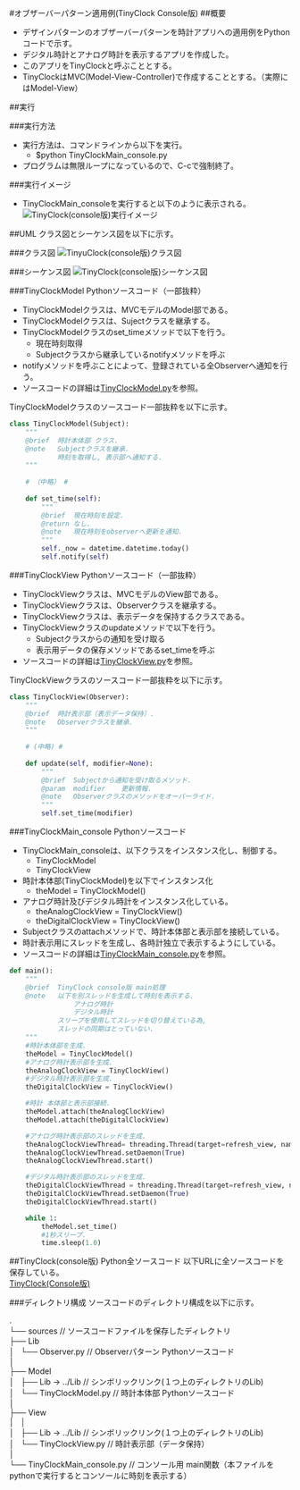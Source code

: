 #オブザーバーパターン適用例(TinyClock Console版)
##概要
* デザインパターンのオブザーバーパターンを時計アプリへの適用例をPythonコードで示す。  
* デジタル時計とアナログ時計を表示するアプリを作成した。  
* このアプリをTinyClockと呼ぶこととする。  
* TinyClockはMVC(Model-View-Controller)で作成することとする。（実際にはModel-View）  

##実行

###実行方法
* 実行方法は、コマンドラインから以下を実行。  
	- $python TinyClockMain_console.py  
* プログラムは無限ループになっているので、C-cで強制終了。  

###実行イメージ
* TinyClockMain_consoleを実行すると以下のように表示される。  
![TinyClock(console版)実行イメージ](https://raw.githubusercontent.com/kantoku009/DesignPattern/master/ObserverPattern/run_image/console.png)

##UML
クラス図とシーケンス図を以下に示す。  

###クラス図
![TinyuClock(console版)クラス図](https://raw.githubusercontent.com/kantoku009/DesignPattern/master/ObserverPattern/UML/img/10_TinyClock_console_%E3%82%AF%E3%83%A9%E3%82%B9%E5%9B%B3.png)

###シーケンス図
![TinyClock(console版)シーケンス図](https://raw.githubusercontent.com/kantoku009/DesignPattern/master/ObserverPattern/UML/img/11_TinyClock_console_%E3%82%B7%E3%83%BC%E3%82%B1%E3%83%B3%E3%82%B9%E5%9B%B3.png)


###TinyClockModel Pythonソースコード（一部抜粋）
* TinyClockModelクラスは、MVCモデルのModel部である。  
* TinyClockModelクラスは、Sujectクラスを継承する。  
* TinyClockModelクラスのset_timeメソッドで以下を行う。  
	- 現在時刻取得  
	- Subjectクラスから継承しているnotifyメソッドを呼ぶ  
* notifyメソッドを呼ぶことによって、登録されている全Observerへ通知を行う。  
* ソースコードの詳細は[TinyClockModel.py](https://github.com/kantoku009/DesignPattern/blob/master/ObserverPattern/sources/Model/TinyClockModel.py)を参照。  

TinyClockModelクラスのソースコード一部抜粋を以下に示す。  

```Python
class TinyClockModel(Subject):
    """
    @brief  時計本体部 クラス.
    @note   Subjectクラスを継承.
            時刻を取得し, 表示部へ通知する.
    """
    
    # （中略） #
    
    def set_time(self):
        """
        @brief  現在時刻を設定.
        @return なし.
        @note   現在時刻をobserverへ更新を通知.
        """
        self._now = datetime.datetime.today()
        self.notify(self) 
```


###TinyClockView Pythonソースコード（一部抜粋）
* TinyClockViewクラスは、MVCモデルのView部である。  
* TinyClockViewクラスは、Observerクラスを継承する。  
* TinyClockViewクラスは、表示データを保持するクラスである。  
* TinyClockViewクラスのupdateメソッドで以下を行う。
	- Subjectクラスからの通知を受け取る  
	- 表示用データの保存メソッドであるset_timeを呼ぶ  
* ソースコードの詳細は[TinyClockView.py](https://github.com/kantoku009/DesignPattern/blob/master/ObserverPattern/sources/View/TinyClockView.py)を参照。  

TinyClockViewクラスのソースコード一部抜粋を以下に示す。  

```Python
class TinyClockView(Observer):
    """
    @brief  時計表示部（表示データ保持）.
    @note   Observerクラスを継承.
    """
    
    # (中略) #
    
    def update(self, modifier=None):
        """
        @brief  Subjectから通知を受け取るメソッド.
        @param  modifier    更新情報.
        @note   Observerクラスのメソッドをオーバーライド.
        """
        self.set_time(modifier)
```


###TinyClockMain_console Pythonソースコード
* TinyClockMain_consoleは、以下クラスをインスタンス化し、制御する。  
	- TinyClockModel  
	- TinyClockView  
* 時計本体部(TinyClockModel)を以下でインスタンス化
	- theModel  = TinyClockModel()  
* アナログ時計及びデジタル時計をインスタンス化している。
	- theAnalogClockView = TinyClockView()  
	- theDigitalClockView = TinyClockView()  
* Subjectクラスのattachメソッドで、時計本体部と表示部を接続している。  
* 時計表示用にスレッドを生成し、各時計独立で表示するようにしている。  
* ソースコードの詳細は[TinyClockMain_console.py](https://github.com/kantoku009/DesignPattern/blob/master/ObserverPattern/sources/TinyClockMain_console.py)を参照。

```Python
def main():
    """
    @brief  TinyClock console版 main処理
    @note   以下を別スレッドを生成して時刻を表示する.
                アナログ時計
                デジタル時計
            スリープを使用してスレッドを切り替えている為, 
            スレッドの同期はとっていない.
    """
    #時計本体部を生成.
    theModel = TinyClockModel()
    #アナログ時計表示部を生成.
    theAnalogClockView = TinyClockView()
    #デジタル時計表示部を生成.
    theDigitalClockView = TinyClockView()

    #時計 本体部と表示部接続.
    theModel.attach(theAnalogClockView)
    theModel.attach(theDigitalClockView)

    #アナログ時計表示部のスレッドを生成.
    theAnalogClockViewThread= threading.Thread(target=refresh_view, name="AnalogClock", args=[theAnalogClockView])
    theAnalogClockViewThread.setDaemon(True)
    theAnalogClockViewThread.start()

    #デジタル時計表示部のスレッドを生成.
    theDigitalClockViewThread = threading.Thread(target=refresh_view, name="DigitalClock", args=[theDigitalClockView])
    theDigitalClockViewThread.setDaemon(True)
    theDigitalClockViewThread.start()

    while 1:
        theModel.set_time()
        #1秒スリープ.
        time.sleep(1.0)
```

##TinyClock(console版) Python全ソースコード
以下URLに全ソースコードを保存している。  
[TinyClock(Console版)](https://github.com/kantoku009/DesignPattern/tree/master/ObserverPattern)

###ディレクトリ構成
ソースコードのディレクトリ構成を以下に示す。  

.  
└── sources							// ソースコードファイルを保存したディレクトリ  
    ├── Lib  
    │   └──  Observer.py			// Observerパターン Pythonソースコード  
    │  
    ├── Model  
    │   ├── Lib -> ../Lib			// シンボリックリンク(１つ上のディレクトリのLib)  
    │   └── TinyClockModel.py		// 時計本体部 Pythonソースコード  
    │  
    ├── View  
    │   │  
    │   ├── Lib -> ../Lib			// シンボリックリンク(１つ上のディレクトリのLib)  
    │   └── TinyClockView.py		// 時計表示部（データ保持）  
    │  
    └── TinyClockMain_console.py	// コンソール用 main関数（本ファイルをpythonで実行するとコンソールに時刻を表示する）  
 
